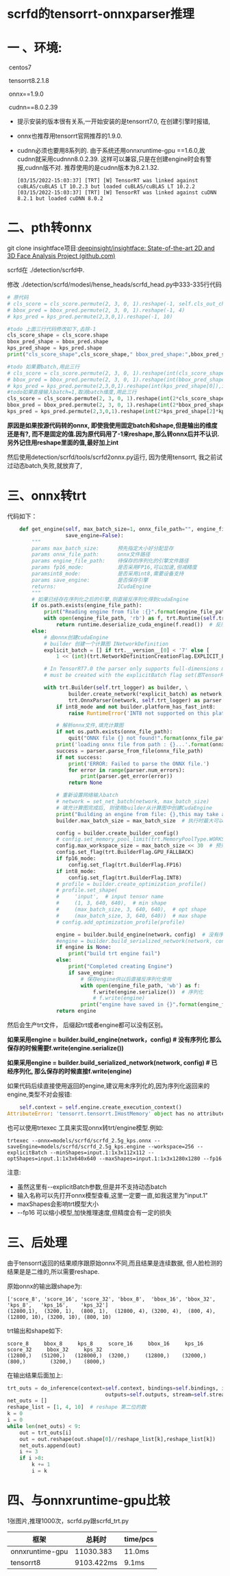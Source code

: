 # scrfd的tensorrt-onnxparser推理

# 一 、环境:

​	centos7

​	tensorrt8.2.1.8

​	onnx==1.9.0

​	cudnn==8.0.2.39

- 提示安装的版本很有关系,一开始安装的是tensorrt7.0, 在创建引擎时报错,

- onnx也推荐用tensorrt官网推荐的1.9.0.

- cudnn必须也要用8系列的. 由于系统还用onnxruntime-gpu ==1.6.0,故cudnn就采用cudnnn8.0.2.39. 这样可以兼容,只是在创建engine时会有警报,cudnn版不对. 推荐使用的是cudnn版本为8.2.1.32.

  ```shell
  [03/15/2022-15:03:37] [TRT] [W] TensorRT was linked against cuBLAS/cuBLAS LT 10.2.3 but loaded cuBLAS/cuBLAS LT 10.2.2   
  [03/15/2022-15:03:37] [TRT] [W] TensorRT was linked against cuDNN 8.2.1 but loaded cuDNN 8.0.2
  ```

  

# 二、pth转onnx

git clone insightface项目:[deepinsight/insightface: State-of-the-art 2D and 3D Face Analysis Project (github.com)](https://github.com/deepinsight/insightface)

scrfd在 ./detection/scrfd中. 

修改 ./detection/scrfd/modesl/hense_heads/scrfd_head.py中333-335行代码

```python
# 原代码
# cls_score = cls_score.permute(2, 3, 0, 1).reshape(-1, self.cls_out_channels).sigmoid()
# bbox_pred = bbox_pred.permute(2, 3, 0, 1).reshape(-1, 4)
# kps_pred = kps_pred.permute(2,3,0,1).reshape(-1, 10)

#todo 上面三行代码修改如下,去除-1
cls_score_shape = cls_score.shape
bbox_pred_shape = bbox_pred.shape
kps_pred_shape = kps_pred.shape
print("cls_score_shape",cls_score_shape," bbox_pred_shape:",bbox_pred_shape," kps_pred_shape:",kps_pred_shape)

#todo 如果要batch,用此三行
# cls_score = cls_score.permute(2, 3, 0, 1).reshape(int(cls_score_shape[0]),int(2*cls_score_shape[2]*cls_score_shape[3]), self.cls_out_channels).sigmoid()
# bbox_pred = bbox_pred.permute(2, 3, 0, 1).reshape(int(bbox_pred_shape[0]),int(2*bbox_pred_shape[2]*bbox_pred_shape[3]), 4)
# kps_pred = kps_pred.permute(2,3,0,1).reshape(int(kps_pred_shape[0]),int(2*kps_pred_shape[2]*kps_pred_shape[3]), 10)            
#todo如果直接输入batch=1,取消batch维度,用此三行
cls_score = cls_score.permute(2, 3, 0, 1).reshape(int(2*cls_score_shape[2]*cls_score_shape[3]), self.cls_out_channels).sigmoid()
bbox_pred = bbox_pred.permute(2, 3, 0, 1).reshape(int(2*bbox_pred_shape[2]*bbox_pred_shape[3]), 4)
kps_pred = kps_pred.permute(2,3,0,1).reshape(int(2*kps_pred_shape[2]*kps_pred_shape[3]), 10)  
```

**原因是如果按源代码转的onnx, 即使我使用固定batch和shape,但是输出的维度还是有?, 而不是固定的值.因为原代码用了-1来reshape,那么转onnx后并不认识. 另外记住用reshape里面的值,最好加上int**

然后使用detection/scrfd/tools/scrfd2onnx.py运行, 因为使用tensorrt, 我之前试过动态batch,失败,就放弃了,

# 三、onnx转trt

  代码如下：

```python
    def get_engine(self, max_batch_size=1, onnx_file_path="", engine_file_path="", fp16_mode=True, int8_mode=False,
                   save_engine=False):
        """
        params max_batch_size:      预先指定大小好分配显存
        params onnx_file_path:      onnx文件路径
        params engine_file_path:    待保存的序列化的引擎文件路径
        params fp16_mode:           是否采用FP16,可以加速,但减精度
        paramsint8_mode:            是否采用int8,需要设备支持
        params save_engine:         是否保存引擎
        returns:                    ICudaEngine
        """
        # 如果已经存在序列化之后的引擎,则直接反序列化得到cudaEngine
        if os.path.exists(engine_file_path):
            print("Reading engine from file :{}".format(engine_file_path))
            with open(engine_file_path, 'rb') as f, trt.Runtime(self.trt_logger) as runtime:
                return runtime.deserialize_cuda_engine(f.read())  # 反序列化
        else:
            # 由onnx创建cudaEngine
            # builder 创建一个计算图 INetworkDefinition
            explicit_batch = [] if trt.__version__[0] < '7' else [
                1 << (int)(trt.NetworkDefinitionCreationFlag.EXPLICIT_BATCH)]

            # In TensorRT7.0 the parser only supports full-dimensions mode,meanning that your network \
            # must be created with the explicitBatch flag set(即TensorRT7.0 不支持动态batch).

            with trt.Builder(self.trt_logger) as builder, \
                    builder.create_network(*explicit_batch) as network, \
                    trt.OnnxParser(network, self.trt_logger) as parser:  # 使用onnx的解析器绑定计算图,后续将通过解析填充计算图
                if int8_mode and not builder.platform_has_fast_int8:
                    raise RuntimeError('INT8 not supported on this platform')  # 判断是否支持int8

                # 解析onnx文件,填充计算图
                if not os.path.exists(onnx_file_path):
                    quit("ONNX file {} not found!".format(onnx_file_path))
                print('loading onnx file from path : {}...'.format(onnx_file_path))
                success = parser.parse_from_file(onnx_file_path)
                if not success:
                    print('ERROR: Failed to parse the ONNX file.')
                    for error in range(parser.num_errors):
                        print(parser.get_error(error))
                    return None

                # 重新设置网络输入batch
                # network = set_net_batch(network, max_batch_size)
                # 填充计算图完成后, 则使用builder从计算图中创建CudaEngine
                print("Building an engine from file: {},this may take a while ...".format(onnx_file_path))
                builder.max_batch_size = max_batch_size  # 执行时最大可以使用的batchsize

                config = builder.create_builder_config()
                # config.set_memory_pool_limit(trt.MemoryPoolType.WORKSPACE, 1 << 20)  # 1 MiB
                config.max_workspace_size = max_batch_size << 30  # 预先分配的工作空间大小,即ICudaEngine执行时GPU最大需要的空间
                config.set_flag(trt.BuilderFlag.GPU_FALLBACK)
                if fp16_mode:
                    config.set_flag(trt.BuilderFlag.FP16)
                if int8_mode:
                    config.set_flag(trt.BuilderFlag.INT8)
                # profile = builder.create_optimization_profile()
                # profile.set_shape(
                #     'input',  # input tensor name
                #     (1, 3, 640, 640),  # min shape
                #     (max_batch_size, 3, 640, 640),  # opt shape
                #     (max_batch_size, 3, 640, 640))  # max shape
                # config.add_optimization_profile(profile)

                engine = builder.build_engine(network，config)  # 没有序列化,<class 'tensorrt.tensorrt.ICudaEngine'>
                #engine = builder.build_serialized_network(network, config)  # 已经序列化,类型为:<class 'tensorrt.tensorrt.IHostMemory'
                if engine is None:
                    print("build trt engine fail")
                else:
                    print("Completed creating Engine")
                    if save_engine:
                        # 保存engine供以后直接反序列化使用
                        with open(engine_file_path, 'wb') as f:
                            f.write(engine.serialize())  # 序列化
                            # f.write(engine)  
                        print("engine have saved in {}".format(engine_file_path))
                return engine
```

然后会生产trt文件， 后缀起trt或者engine都可以没有区别。 

**如果采用engine = builder.build_engine(network，config)  # 没有序列化 那么保存的时候需要f.write(engine.serialize())**

**如果采用engine = builder.build_serialized_network(network, config)  # 已经序列化, 那么保存的时候直接f.write(engine)**

如果代码后续直接使用返回的engine,建议用未序列化的,因为序列化返回来的engine,类型不对会报错:

```python
    self.context = self.engine.create_execution_context()
AttributeError: 'tensorrt.tensorrt.IHostMemory' object has no attribute 'create_execution_context'
```

也可以使用trtexec 工具来实现onnx转trt/engine模型.例如:

```shell
trtexec --onnx=models/scrfd/scrfd_2.5g_kps.onnx --saveEngine=models/scrfd/scrfd_2.5g_kps.engine --workspace=256 --explicitBatch --minShapes=input.1:1x3x112x112 --optShapes=input.1:1x3x640x640 --maxShapes=input.1:1x3x1280x1280 --fp16
```

注意:

- 虽然这里有--explicitBatch参数,但是并不支持动态batch
- 输入名称可以先打开onnx模型查看,这里一定要一直,如我这里为"input.1"
- maxShapes会影响trt模型大小
- --fp16 可以缩小模型,加快推理速度,但精度会有一定的损失

# 三、后处理

由于tensorrt返回的结果顺序跟原始onnx不同,而且结果是连续数据, 但人脸检测的结果是是二维的,所以需要reshape.

原始onnx的输出跟shape为:

```
['score_8', 'score_16', 'score_32', 'bbox_8',  'bbox_16', 'bbox_32',  'kps_8',   'kps_16',    'kps_32']
(12800,1),  (3200, 1),  (800, 1),  (12800, 4), (3200, 4),  (800, 4), (12800, 10), (3200, 10), (800, 10)
```

trt输出和shape如下:

```shell
score_8     bbox_8     kps_8     score_16     bbox_16     kps_16	  score_32     bbox_32     kps_32 
(12800,)   (51200,)   (128000,)  (3200,)     (12800,)    (32000,)     (800,)        (3200,)    (8000,)
```

在输出结果后面加上:

```python
trt_outs = do_inference(context=self.context, bindings=self.bindings, inputs=self.inputs,
                                outputs=self.outputs, stream=self.stream)
net_outs = []
reshape_list = [1, 4, 10]  # reshape 第二位的数
k = 0
i = 0
while len(net_outs) < 9:     
    out = trt_outs[i]
    out = out.reshape(out.shape[0]//reshape_list[k],reshape_list[k])
    net_outs.append(out)
    i += 3
    if i >8:
        k += 1
        i = k     
```

# 四、与onnxruntime-gpu比较

1张图片,推理1000次，scrfd.py跟scrfd_trt.py

| 框架            | 总耗时     | time/pcs |
| --------------- | ---------- | -------- |
| onnxruntime-gpu | 11030.383  | 11.0ms   |
| tensorrt8       | 9103.422ms | 9.1ms    |



